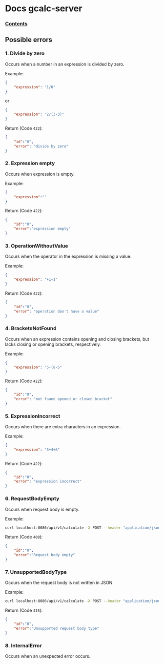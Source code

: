 # Docs gcalc-server

### [Contents](./index.md)

## Possible errors
### 1.  Divide by zero
Occurs when a number in an expression is divided by zero.

Example:
```JSON
{
    "expression": "1/0"
}
```
or
```JSON
{
    "expression": "2/(3-3)"
}
```

Return (Code ```422```):
```JSON
{
    "id":"0",
    "error": "divide by zero"
}
```

### 2. Expression empty
Occurs when expression is empty.

Example:
```JSON
{
    "expression":""
}
```

Return (Code ```422```):
```JSON
{
    "id":"0",
    "error":"expression empty"
}
```

### 3. OperationWithoutValue
Occurs when the operator in the expression is missing a value.

Example:
```JSON
{
    "expression": "+1+1"
}
```

Return (Code ```422```):
```JSON
{
    "id":"0",
    "error": "operation don't have a value"
}
```

### 4. BracketsNotFound
Occurs when an expression contains opening and closing brackets, but lacks closing or opening brackets, respectively.

Example:
```JSON
{
    "expression": "5-(8-5"
}
```

Return (Code ```422```):
```JSON
{
    "id":"0",
    "error": "not found opened or closed bracket"
}
```

### 5. ExpressionIncorrect
Occurs when there are extra characters in an expression.

Example:
```JSON
{
    "expression": "5+4+&"
}
```

Return (Code ```422```):
```JSON
{
    "id":"0",
    "error": "expression incorrect"
}
```

### 6. RequestBodyEmpty
Occurs when request body is empty.

Example:
```Bash
curl localhost:8080/api/v1/calculate -X POST --header "application/json"
```

Return (Code ```400```):
```JSON
{
    "id":"0",
    "error":"Request body empty"
}
```

### 7. UnsupportedBodyType
Occurs when the request body is not written in JSON.

Example:
```Bash
curl localhost:8080/api/v1/calculate -X POST --header "application/json" --data "1488pashalco"
```

Return (Code ```415```):
```JSON
{
    "id":"0",
    "error":"Unsupported request body type"
}
```

### 8. InternalError
Occurs when an unexpected error occurs.

